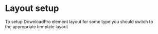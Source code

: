 # Layout setup

To setup DownloadPro element layout for some type you should switch to the appropriate template layout